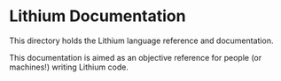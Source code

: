 # Lithium Documentation

This directory holds the Lithium language reference and documentation.

This documentation is aimed as an objective reference for people (or machines!) writing Lithium code.